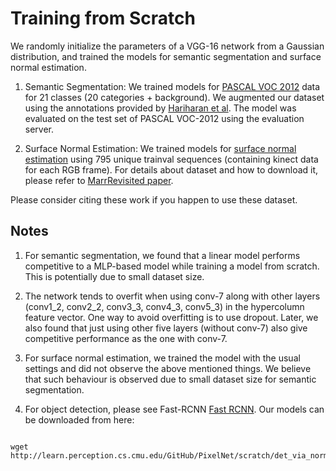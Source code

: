 # Training from Scratch

We randomly initialize the parameters of a VGG-16 network from a Gaussian distribution, and trained the models for semantic segmentation and surface normal estimation. 

1. Semantic Segmentation: We trained models for [PASCAL VOC 2012](http://host.robots.ox.ac.uk/pascal/VOC/index.html) data for 21 classes (20 categories + background). We augmented our dataset using the annotations provided by [Hariharan et al](http://home.bharathh.info/pubs/codes/SBD/download.html). The model was evaluated on the test set of PASCAL VOC-2012 using the evaluation server.

2. Surface Normal Estimation: We trained models for [surface normal estimation](http://cs.nyu.edu/~silberman/datasets/nyu_depth_v2.html) using 795 unique trainval sequences (containing kinect data for each RGB frame). For details about dataset and how to download it, please refer to [MarrRevisited paper](https://github.com/aayushbansal/MarrRevisited).

Please consider citing these work if you happen to use these dataset.

## Notes
1. For semantic segmentation, we found that a linear model performs competitive to a MLP-based model while training a model from scratch. This is potentially due to small dataset size. 

2. The network tends to overfit when using conv-7 along with other layers (conv1_2, conv2_2, conv3_3, conv4_3, conv5_3)  in the hypercolumn feature vector. One way to avoid overfitting is to use dropout. Later, we also found that just using other five layers (without conv-7) also give competitive performance as the one with conv-7. 

3. For surface normal estimation, we trained the model  with the usual settings and did not observe the above mentioned things. We believe that such behaviour is observed due to small dataset size for semantic segmentation.

4. For object detection, please see Fast-RCNN [Fast RCNN](https://github.com/rbgirshick/fast-rcnn). Our models can be downloaded from here: 

```make

wget http://learn.perception.cs.cmu.edu/GitHub/PixelNet/scratch/det_via_normals.tar.gz 

```
